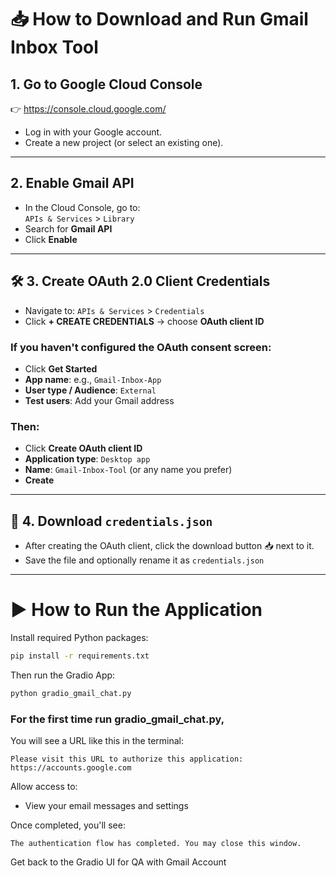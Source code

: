 # 📥 How to Download and Run Gmail Inbox Tool

## 1. Go to Google Cloud Console
👉 https://console.cloud.google.com/

- Log in with your Google account.
- Create a new project (or select an existing one).

---

## 2. Enable Gmail API

- In the Cloud Console, go to:  
  `APIs & Services` > `Library`
- Search for **Gmail API**
- Click **Enable**

---

## 🛠 3. Create OAuth 2.0 Client Credentials

- Navigate to: `APIs & Services` > `Credentials`
- Click **+ CREATE CREDENTIALS** → choose **OAuth client ID**

### If you haven't configured the OAuth consent screen:
- Click **Get Started**
- **App name**: e.g., `Gmail-Inbox-App`
- **User type / Audience**: `External`
- **Test users**: Add your Gmail address

### Then:
- Click **Create OAuth client ID**
- **Application type**: `Desktop app`
- **Name**: `Gmail-Inbox-Tool` (or any name you prefer)
- **Create**

---

## 📁 4. Download `credentials.json`

- After creating the OAuth client, click the download button 📥 next to it.
- Save the file and optionally rename it as `credentials.json`

---

# ▶️ How to Run the Application

Install required Python packages:
```bash
pip install -r requirements.txt
```

Then run the Gradio App:
```bash
python gradio_gmail_chat.py
```
### For the first time run gradio_gmail_chat.py,

You will see a URL like this in the terminal:
```
Please visit this URL to authorize this application: https://accounts.google.com
```

Allow access to:
- View your email messages and settings

Once completed, you'll see:
```
The authentication flow has completed. You may close this window.
```
Get back to the Gradio UI for QA with Gmail Account
